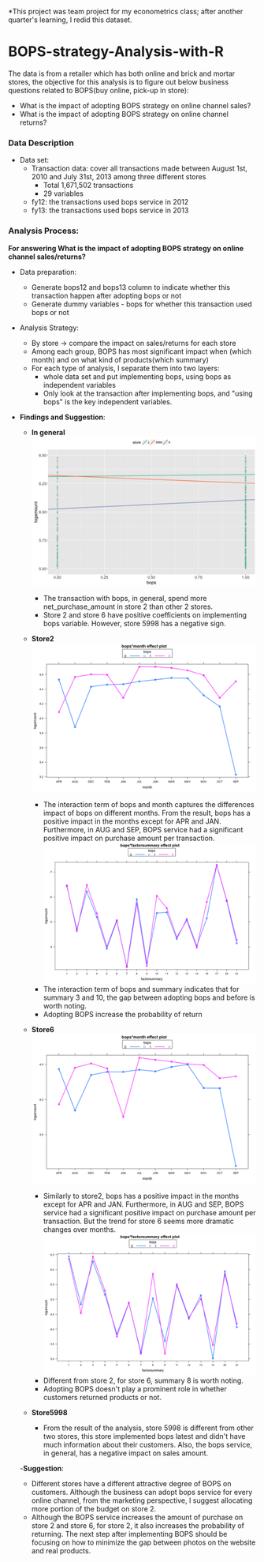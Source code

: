 *This project was team project for my econometrics class; after another quarter's learning, I redid this dataset.
# BOPS-strategy-Analysis-with-R
The data is from a retailer which has both online and brick and mortar stores, the objective for this analysis is to figure out below business questions related to BOPS(buy online, pick-up in store): <br>
- What is the impact of adopting BOPS strategy on online channel sales?
- What is the impact of adopting BOPS strategy on online channel returns?


### Data Description <br>
- Data set: <br>
  - Transaction data: cover all transactions made between August 1st, 2010 and July 31st, 2013 among three different stores
    - Total 1,671,502 transactions
    - 29 variables
  - fy12: the transactions used bops service in 2012
  - fy13: the transactions used bops service in 2013

### Analysis Process:
**For answering What is the impact of adopting BOPS strategy on online channel sales/returns?**
- Data preparation:
  - Generate bops12 and bops13 column to indicate whether this transaction happen after adopting bops or not
  - Generate dummy variables - bops for whether this transaction used bops or not
 
- Analysis Strategy:
  - By store -> compare the impact on sales/returns for each store  <br>
  - Among each group, BOPS has most significant impact when (which month) and on what kind of products(which summary)
  - For each type of analysis, I separate them into two layers: <br>
    - whole data set and put implementing bops, using bops as independent variables
    - Only look at the transaction after implementing bops, and "using bops" is the key independent variables.
 
- **Findings and Suggestion**:
  - **In general**<br>
  ![alt text](https://github.com/lucute/BOPS-strategy-Analysis-with-R/blob/master/general_intepretation_whole.png)
    - The transaction with bops, in general, spend more net_purchase_amount in store 2 than other 2 stores.
    - Store 2 and store 6 have positive coefficients on implementing bops variable. However, store 5998 has a negative sign.
  - **Store2** <br>
  ![alt text](https://github.com/lucute/BOPS-strategy-Analysis-with-R/blob/master/store2_bopsmonth_whole.png)
    - The interaction term of bops and month captures the differences impact of bops on different months. From the result, bops has a positive impact in the months except for APR and JAN. Furthermore, in AUG and SEP, BOPS service had a significant positive impact on purchase amount per transaction.<br>
    ![alt text](https://github.com/lucute/BOPS-strategy-Analysis-with-R/blob/master/store2_bopssummary_whole.png)
    - The interaction term of bops and summary indicates that for summary 3 and 10, the gap between adopting bops and before is worth noting.
    - Adopting BOPS increase the probability of return
  - **Store6** <br>
  ![alt text](https://github.com/lucute/BOPS-strategy-Analysis-with-R/blob/master/store6_bopsmonth_whole.png)
    - Similarly to store2, bops has a positive impact in the months except for APR and JAN. Furthermore, in AUG and SEP, BOPS service had a significant positive impact on purchase amount per transaction. But the trend for store 6 seems more dramatic changes over months.
  ![alt text](https://github.com/lucute/BOPS-strategy-Analysis-with-R/blob/master/store6_bopssummary_whole.png)
    - Different from store 2, for store 6, summary 8 is worth noting.
    - Adopting BOPS doesn't play a prominent role in whether customers returned products or not.
     
  - **Store5998**
    - From the result of the analysis, store 5998 is different from other two stores, this store implemented bops latest and didn't have much information about their customers. Also, the bops service, in general, has a negative impact on sales amount.
  
  -**Suggestion**:
    - Different stores have a different attractive degree of BOPS on customers. Although the business can adopt bops service for every online channel, from the marketing perspective, I suggest allocating more portion of the budget on store 2.
    - Although the BOPS service increases the amount of purchase on store 2 and store 6, for store 2, it also increases the probability of returning. The next step after implementing BOPS should be focusing on how to minimize the gap between photos on the website and real products.
  
